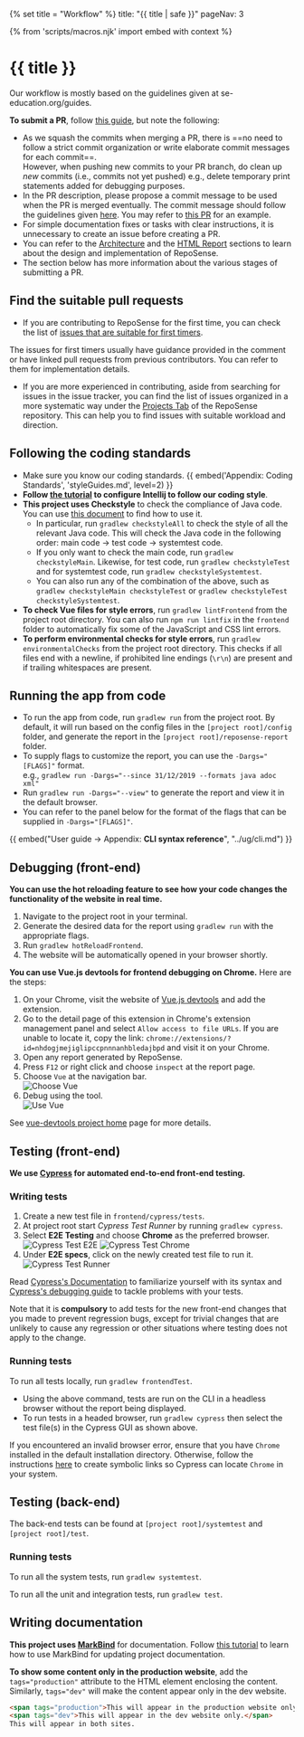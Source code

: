 {% set title = "Workflow" %}
<frontmatter>
  title: "{{ title | safe }}"
  pageNav: 3
</frontmatter>

{% from 'scripts/macros.njk' import embed with context %}

<h1 class="display-4"><md>{{ title }}</md></h1>

<div class="lead">

Our workflow is mostly based on the guidelines given at se-education.org/guides.
</div>

**To submit a PR**, follow [this guide](https://se-education.org/guides/guidelines/PRs.html), but note the following:

* As we squash the commits when merging a PR, there is ==no need to follow a strict commit organization or write elaborate commit messages for each commit==.<br>
  However, when pushing new commits to your PR branch, do clean up _new_ commits (i.e., commits not yet pushed) e.g., delete temporary print statements added for debugging purposes.
* In the PR description, please propose a commit message to be used when the PR is merged eventually. The commit message should follow the guidelines given [here](https://se-education.org/guides/guidelines/PRs.html). You may refer to [this PR](https://github.com/reposense/RepoSense/pull/1057) for an example.
* For simple documentation fixes or tasks with clear instructions, it is unnecessary to create an issue before creating a PR.
* You can refer to the [Architecture](architecture.html) and the [HTML Report](report.html) sections to learn about the design and implementation of RepoSense.
* The section below has more information about the various stages of submitting a PR.

<!-- ==================================================================================================== -->

## Find the suitable pull requests

* If you are contributing to RepoSense for the first time, you can check the list of [issues that are suitable for first timers](https://github.com/reposense/RepoSense/issues?q=is%3Aopen+is%3Aissue+label%3Ad.FirstTimers).

<box type="info" seamless>

The issues for first timers usually have guidance provided in the comment or have linked pull requests from previous contributors. You can refer to them for implementation details.
</box>

* If you are more experienced in contributing, aside from searching for issues in the issue tracker, you can find the list of issues organized in a more systematic way under the [Projects Tab](https://github.com/reposense/RepoSense/projects) of the RepoSense repository. This can help you to find issues with suitable workload and direction.


<!-- ==================================================================================================== -->

## Following the coding standards

* Make sure you know our coding standards.
  {{ embed('Appendix: Coding Standards', 'styleGuides.md', level=2) }}
* **Follow [the tutorial](https://se-education.org/guides/tutorials/intellijCodeStyle.html) to configure Intellij to follow our coding style**.
* **This project uses Checkstyle** to check the compliance of Java code. You can use [this document](https://se-education.org/guides/tutorials/checkstyle.html) to find how to use it.
  * In particular, run `gradlew checkstyleAll` to check the style of all the relevant Java code. This will check the Java code in the following order: main code -> test code -> systemtest code.
  * If you only want to check the main code, run `gradlew checkstyleMain`. Likewise, for test code, run `gradlew checkstyleTest` and for systemtest code, run `gradlew checkstyleSystemtest`.
  * You can also run any of the combination of the above, such as `gradlew checkstyleMain checkstyleTest` or `gradlew checkstyleTest checkstyleSystemtest`.
* **To check Vue files for style errors**, run `gradlew lintFrontend` from the project root directory. You can also run `npm run lintfix` in the `frontend` folder to automatically fix some of the JavaScript and CSS lint errors.
* **To perform environmental checks for style errors**, run `gradlew environmentalChecks` from the project root directory. This checks if all files end with a newline, if prohibited line endings (`\r\n`) are present and if trailing whitespaces are present.

<!-- ==================================================================================================== -->

## Running the app from code

<div id="section-running-from-code">

* To run the app from code, run `gradlew run` from the project root. By default, it will run based on the config files in the `[project root]/config` folder, and generate the report in the `[project root]/reposense-report` folder.
* To supply flags to customize the report, you can use the `-Dargs="[FLAGS]"` format.<br>
  e.g., `gradlew run -Dargs="--since 31/12/2019 --formats java adoc xml"`
* Run `gradlew run -Dargs="--view"` to generate the report and view it in the default browser.
* You can refer to the panel below for the format of the flags that can be supplied in `-Dargs="[FLAGS]"`.

{{ embed("User guide → Appendix: **CLI syntax reference**", "../ug/cli.md") }}
</div>

<!-- ==================================================================================================== -->

## Debugging (front-end)

**You can use the hot reloading feature to see how your code changes the functionality of the website in real time.**
1. Navigate to the project root in your terminal.
1. Generate the desired data for the report using `gradlew run` with the appropriate flags.
1. Run `gradlew hotReloadFrontend`.
1. The website will be automatically opened in your browser shortly.

**You can use Vue.js devtools for frontend debugging on Chrome.** Here are the steps:
1. On your Chrome, visit the website of [Vue.js devtools](https://chrome.google.com/webstore/detail/vuejs-devtools/nhdogjmejiglipccpnnnanhbledajbpd) and add the extension.
1. Go to the detail page of this extension in Chrome's extension management panel and select `Allow access to file URLs`. If you are unable to locate it, copy the link: `chrome://extensions/?id=nhdogjmejiglipccpnnnanhbledajbpd` and visit it on your Chrome.
1. Open any report generated by RepoSense.
1. Press `F12` or right click and choose `inspect` at the report page.
1. Choose `Vue` at the navigation bar.<br>
   ![Choose Vue](../images/choose-vue.png)
1. Debug using the tool.<br>
   ![Use Vue](../images/use-vue.png)

<box type="info" seamless>

See [vue-devtools project home](https://github.com/vuejs/vue-devtools) page for more details.
</box>

<!-- ==================================================================================================== -->

## Testing (front-end)

**We use [Cypress](https://www.cypress.io/) for automated end-to-end front-end testing.**

### Writing tests
1. Create a new test file in `frontend/cypress/tests`.
1. At project root start *Cypress Test Runner* by running `gradlew cypress`.
1. Select **E2E Testing** and choose **Chrome** as the preferred browser.
![Cypress Test E2E](../images/cypress-test-e2e.png)
![Cypress Test Chrome](../images/cypress-test-chrome.png)
1. Under **E2E specs**, click on the newly created test file to run it.
![Cypress Test Runner](../images/cypress-test-runner.png "Cypress Test Runner")

<box type="info" seamless>

Read [Cypress's Documentation](https://docs.cypress.io/api/commands/document.html#Syntax) to familiarize yourself with its syntax and [Cypress's debugging guide](https://docs.cypress.io/guides/guides/debugging.html#Log-Cypress-events) to tackle problems with your tests.
</box>

<box type="warning" seamless>

Note that it is **compulsory** to add tests for the new front-end changes that you made to prevent regression bugs, except for trivial changes that are unlikely to cause any regression or other situations where testing does not apply to the change.
</box>

<!-- ------------------------------------------------------------------------------------------------------ -->

### Running tests

To run all tests locally, run `gradlew frontendTest`.
* Using the above command, tests are run on the CLI in a headless browser without the report being displayed.
* To run tests in a headed browser, run `gradlew cypress` then select the test file(s) in the Cypress GUI as shown above.

<box type="info" seamless>

If you encountered an invalid browser error, ensure that you have `Chrome` installed in the default installation directory. Otherwise, follow the instructions [here](https://docs.cypress.io/guides/guides/debugging.html#Launching-browsers) to create symbolic links so Cypress can locate `Chrome` in your system.
</box>

<!-- ==================================================================================================== -->

## Testing (back-end)

The back-end tests can be found at `[project root]/systemtest` and `[project root]/test`.

### Running tests

To run all the system tests, run `gradlew systemtest`.

To run all the unit and integration tests, run `gradlew test`.

<!-- ==================================================================================================== -->

## Writing documentation

**This project uses [MarkBind](https://markbind.org/)** for documentation. Follow [this tutorial](https://se-education.org/guides/tutorials/markbind.html) to learn how to use MarkBind for updating project documentation.

**To show some content only in the <tooltip content="i.e., https://reposense.org">production website</tooltip>**, add the `tags="production"` attribute to the HTML element enclosing the content. Similarly, `tags="dev"` will make the content appear only in the <tooltip content="i.e., https://reposense.org/RepoSense">dev website</tooltip>.

```html
<span tags="production">This will appear in the production website only.</span>
<span tags="dev">This will appear in the dev website only.</span>
This will appear in both sites.
```
